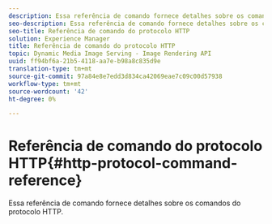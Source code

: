 ```yaml
---
description: Essa referência de comando fornece detalhes sobre os comandos do protocolo HTTP.
seo-description: Essa referência de comando fornece detalhes sobre os comandos do protocolo HTTP.
seo-title: Referência de comando do protocolo HTTP
solution: Experience Manager
title: Referência de comando do protocolo HTTP
topic: Dynamic Media Image Serving - Image Rendering API
uuid: ff94bf6a-21b5-4118-aa7e-b98a8c835d9e
translation-type: tm+mt
source-git-commit: 97a84e8e7edd3d834ca42069eae7c09c00d57938
workflow-type: tm+mt
source-wordcount: '42'
ht-degree: 0%

---
```



# Referência de comando do protocolo HTTP{#http-protocol-command-reference}

Essa referência de comando fornece detalhes sobre os comandos do protocolo HTTP.

